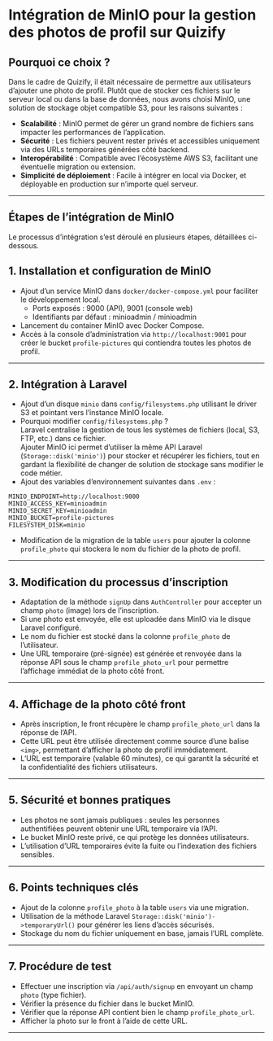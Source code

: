 # Intégration de MinIO pour la gestion des photos de profil sur Quizify

## Pourquoi ce choix ?

Dans le cadre de Quizify, il était nécessaire de permettre aux utilisateurs d’ajouter une photo de profil. Plutôt que de stocker ces fichiers sur le serveur local ou dans la base de données, nous avons choisi MinIO, une solution de stockage objet compatible S3, pour les raisons suivantes :

- **Scalabilité** : MinIO permet de gérer un grand nombre de fichiers sans impacter les performances de l’application.
- **Sécurité** : Les fichiers peuvent rester privés et accessibles uniquement via des URLs temporaires générées côté backend.
- **Interopérabilité** : Compatible avec l’écosystème AWS S3, facilitant une éventuelle migration ou extension.
- **Simplicité de déploiement** : Facile à intégrer en local via Docker, et déployable en production sur n’importe quel serveur.

---

## Étapes de l’intégration de MinIO

Le processus d’intégration s’est déroulé en plusieurs étapes, détaillées ci-dessous.

## 1. Installation et configuration de MinIO

- Ajout d’un service MinIO dans `docker/docker-compose.yml` pour faciliter le développement local.
  - Ports exposés : 9000 (API), 9001 (console web)
  - Identifiants par défaut : minioadmin / minioadmin
- Lancement du container MinIO avec Docker Compose.
- Accès à la console d’administration via `http://localhost:9001` pour créer le bucket `profile-pictures` qui contiendra toutes les photos de profil.

---

## 2. Intégration à Laravel

- Ajout d’un disque `minio` dans `config/filesystems.php` utilisant le driver S3 et pointant vers l’instance MinIO locale.
- Pourquoi modifier `config/filesystems.php` ?  
  Laravel centralise la gestion de tous les systèmes de fichiers (local, S3, FTP, etc.) dans ce fichier.  
  Ajouter MinIO ici permet d’utiliser la même API Laravel (`Storage::disk('minio')`) pour stocker et récupérer les fichiers, tout en gardant la flexibilité de changer de solution de stockage sans modifier le code métier.
- Ajout des variables d’environnement suivantes dans `.env` :

```
MINIO_ENDPOINT=http://localhost:9000
MINIO_ACCESS_KEY=minioadmin
MINIO_SECRET_KEY=minioadmin
MINIO_BUCKET=profile-pictures
FILESYSTEM_DISK=minio
```

- Modification de la migration de la table `users` pour ajouter la colonne `profile_photo` qui stockera le nom du fichier de la photo de profil.

---

## 3. Modification du processus d’inscription

- Adaptation de la méthode `signUp` dans `AuthController` pour accepter un champ `photo` (image) lors de l’inscription.
- Si une photo est envoyée, elle est uploadée dans MinIO via le disque Laravel configuré.
- Le nom du fichier est stocké dans la colonne `profile_photo` de l’utilisateur.
- Une URL temporaire (pré-signée) est générée et renvoyée dans la réponse API sous le champ `profile_photo_url` pour permettre l’affichage immédiat de la photo côté front.

---

## 4. Affichage de la photo côté front

- Après inscription, le front récupère le champ `profile_photo_url` dans la réponse de l’API.
- Cette URL peut être utilisée directement comme source d’une balise `<img>`, permettant d’afficher la photo de profil immédiatement.
- L’URL est temporaire (valable 60 minutes), ce qui garantit la sécurité et la confidentialité des fichiers utilisateurs.

---

## 5. Sécurité et bonnes pratiques

- Les photos ne sont jamais publiques : seules les personnes authentifiées peuvent obtenir une URL temporaire via l’API.
- Le bucket MinIO reste privé, ce qui protège les données utilisateurs.
- L’utilisation d’URL temporaires évite la fuite ou l’indexation des fichiers sensibles.

---

## 6. Points techniques clés

- Ajout de la colonne `profile_photo` à la table `users` via une migration.
- Utilisation de la méthode Laravel `Storage::disk('minio')->temporaryUrl()` pour générer les liens d’accès sécurisés.
- Stockage du nom du fichier uniquement en base, jamais l’URL complète.

---

## 7. Procédure de test

- Effectuer une inscription via `/api/auth/signup` en envoyant un champ `photo` (type fichier).
- Vérifier la présence du fichier dans le bucket MinIO.
- Vérifier que la réponse API contient bien le champ `profile_photo_url`.
- Afficher la photo sur le front à l’aide de cette URL.

---